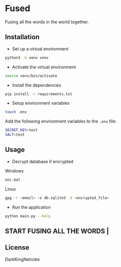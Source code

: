 # Fused

Fusing all the words in the world together.

## Installation

- Set up a virtual environment

```bash
python3 -m venv venv
```

- Activate the virtual environment

```bash
source venv/bin/activate
```

- Install the dependencies

```bash
pip install -r requirements.txt
```

- Setup environment variables

```bash
touch .env
```

Add the following environment variables to the `.env` file:

```bash
SECRET_KEY=test
SALT=test
```

## Usage

- Decrypt database if encrypted

Windows

```bash
enc.bat
```

Linux

```bash
gpg -r <email> -o db.sqlite3 -d <encrypted_file>
```

- Run the application

```bash
python main.py --help
```

## START FUSING ALL THE WORDS |

## License

DarkKingNetrobe
